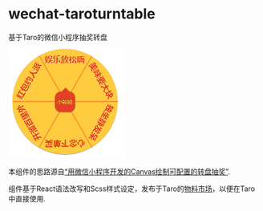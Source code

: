 # wechat-taroturntable
基于Taro的微信小程序抽奖转盘

![demo 001](./demo.PNG)

本组件的思路源自[“用微信小程序开发的Canvas绘制可配置的转盘抽奖”](https://github.com/givebest/wechat-turntalbe-canvas).

组件基于React语法改写和Scss样式设定，发布于Taro的[物料市场](https://taro-ext.jd.com/)，以便在Taro中直接使用.
